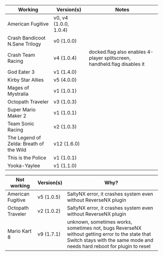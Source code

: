 | Working | Version(s) | Notes |
| ------------- | ------------- | ------------- |
| American Fugitive | v0, v4 (1.0.0, 1.0.4) |   |
| Crash Bandicoot N.Sane Trilogy | v0 (1.0.0) |   |
| Crash Team Racing | v4 (1.0.4) | docked.flag also enables 4-player splitscreen, handheld.flag disables it |
| God Eater 3 | v1 (1.4.0) |   |
| Kirby Star Allies | v5 (4.0.0)  |   |
| Mages of Mystralia | v1 (1.0.1)  |   |
| Octopath Traveler | v3 (1.0.3) |   |
| Super Mario Maker 2 | v1 (1.0.1)  |   |
| Team Sonic Racing | v2 (1.0.3)  |   |
| The Legend of Zelda: Breath of the Wild | v12 (1.6.0) |   |
| This is the Police | v1 (1.0.1) |   |
| Yooka-Yaylee | v1 (1.1.0)  |   |

| Not working | Version(s) | Why? |
| ------------- | ------------- | ------------- |
| American Fugitive | v5 (1.0.5) | SaltyNX error, it crashes system even without ReverseNX plugin |
| Octopath Traveler | v2 (1.0.2) | SaltyNX error, it crashes system even without ReverseNX plugin |
| Mario Kart 8 | v9 (1.7.1) | unknown, sometimes works, sometimes not, bugs ReverseNX without getting error to the state that Switch stays with the same mode and needs hard reboot for plugin to reset |
